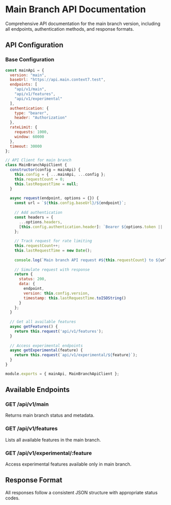 # Main Branch API Documentation

Comprehensive API documentation for the main branch version, including all endpoints, authentication methods, and response formats.

## API Configuration

### Base Configuration

```javascript
const mainApi = {
  version: "main",
  baseUrl: "https://api.main.context7.test",
  endpoints: [
    "api/v1/main",
    "api/v1/features",
    "api/v1/experimental"
  ],
  authentication: {
    type: "bearer",
    header: "Authorization"
  },
  rateLimit: {
    requests: 1000,
    window: 60000
  },
  timeout: 30000
};

// API Client for main branch
class MainBranchApiClient {
  constructor(config = mainApi) {
    this.config = { ...mainApi, ...config };
    this.requestCount = 0;
    this.lastRequestTime = null;
  }
  
  async request(endpoint, options = {}) {
    const url = `${this.config.baseUrl}/${endpoint}`;
    
    // Add authentication
    const headers = {
      ...options.headers,
      [this.config.authentication.header]: `Bearer ${options.token || 'default-token'}`
    };
    
    // Track request for rate limiting
    this.requestCount++;
    this.lastRequestTime = new Date();
    
    console.log(`Main branch API request #${this.requestCount} to ${url}`);
    
    // Simulate request with response
    return {
      status: 200,
      data: {
        endpoint,
        version: this.config.version,
        timestamp: this.lastRequestTime.toISOString()
      }
    };
  }
  
  // Get all available features
  async getFeatures() {
    return this.request('api/v1/features');
  }
  
  // Access experimental endpoints
  async getExperimental(feature) {
    return this.request(`api/v1/experimental/${feature}`);
  }
}

module.exports = { mainApi, MainBranchApiClient };
```

## Available Endpoints

### GET /api/v1/main
Returns main branch status and metadata.

### GET /api/v1/features
Lists all available features in the main branch.

### GET /api/v1/experimental/:feature
Access experimental features available only in main branch.

## Response Format

All responses follow a consistent JSON structure with appropriate status codes.
